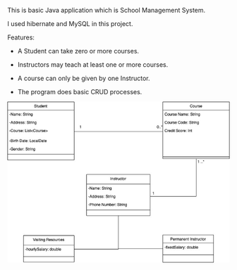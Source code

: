 This is basic Java application which is School Management System.

I used hibernate and MySQL in this project.

Features:

- A Student can take zero or more courses.

- Instructors may teach at least one or more courses.

- A course can only be given by one Instructor.

- The program does basic CRUD processes.

![img.png](Diagram.jpg)
